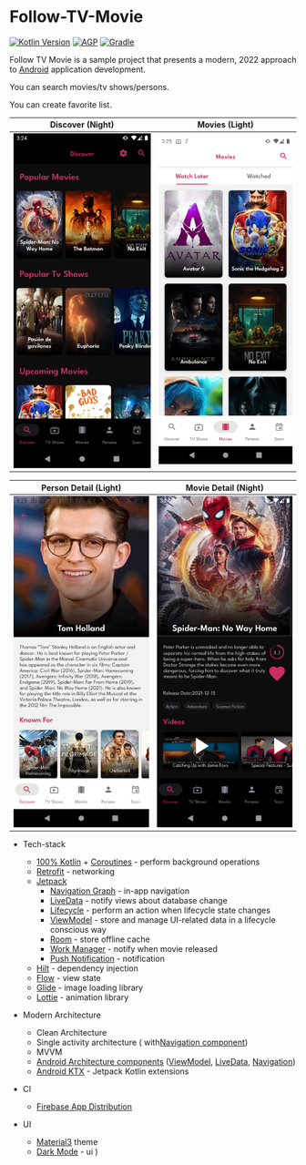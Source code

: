 # Follow-TV-Movie

[![Kotlin Version](https://img.shields.io/badge/Kotlin-1.6-blue.svg)](https://kotlinlang.org)
[![AGP](https://img.shields.io/badge/AGP-4-blue?style=flat)](https://developer.android.com/studio/releases/gradle-plugin)
[![Gradle](https://img.shields.io/badge/Gradle-7-blue?style=flat)](https://gradle.org)

Follow TV Movie is a sample project that presents a modern, 2022 approach to [Android](https://en.wikipedia.org/wiki/Android_(operating_system)) application development.

You can search movies/tv shows/persons.

You can create favorite list.

|             Discover (Night)             |              Movies (Light)              |
| :--------------------------------------: | :--------------------------------------: |
| ![Discover](app/screenshots/discover_night.png) | ![Movies](app/screenshots/movies_light.png) |


|           Person Detail (Light)           |           Movie Detail (Night)           |
| :---------------------------------------: |:---------------------------------------: |
| ![Person_Detail](app/screenshots/person_light.png) | ![Movie_Detail](app/screenshots/movie_detail_night.png) |

* Tech-stack
    * [100% Kotlin](https://kotlinlang.org/) + [Coroutines](https://kotlinlang.org/docs/reference/coroutines-overview.html) - perform background operations
    * [Retrofit](https://square.github.io/retrofit/) - networking
    * [Jetpack](https://developer.android.com/jetpack)
        * [Navigation Graph](https://developer.android.com/topic/libraries/architecture/navigation/) - in-app navigation
        * [LiveData](https://developer.android.com/topic/libraries/architecture/livedata) - notify views about database change
        * [Lifecycle](https://developer.android.com/topic/libraries/architecture/lifecycle) - perform an action when lifecycle state changes
        * [ViewModel](https://developer.android.com/topic/libraries/architecture/viewmodel) - store and manage UI-related data in a lifecycle conscious way
        * [Room](https://developer.android.com/jetpack/androidx/releases/room) - store offline cache
        * [Work Manager](https://developer.android.com/topic/libraries/architecture/workmanager/basics) - notify when movie released
        * [Push Notification](https://developer.android.com/guide/topics/ui/notifiers/notifications) - notification
    * [Hilt](https://developer.android.com/training/dependency-injection/hilt-android) - dependency injection
    * [Flow](https://developer.android.com/kotlin/flow/stateflow-and-sharedflow) - view state
    * [Glide](https://github.com/bumptech/glide) - image loading library
    * [Lottie](http://airbnb.io/lottie) - animation library

* Modern Architecture
    * Clean Architecture
    * Single activity architecture ( with[Navigation component](https://developer.android.com/guide/navigation/navigation-getting-started))
    * MVVM
    * [Android Architecture components](https://developer.android.com/topic/libraries/architecture) ([ViewModel](https://developer.android.com/topic/libraries/architecture/viewmodel), [LiveData](https://developer.android.com/topic/libraries/architecture/livedata), [Navigation](https://developer.android.com/jetpack/androidx/releases/navigation))
    * [Android KTX](https://developer.android.com/kotlin/ktx) - Jetpack Kotlin extensions

* CI 
  * [Firebase App Distribution](https://firebase.google.com/docs/app-distribution)

* UI
    * [Material3](https://m3.material.io/) theme
    * [Dark Mode](https://developer.android.com/guide/topics/ui/look-and-feel/darktheme) - ui
)
